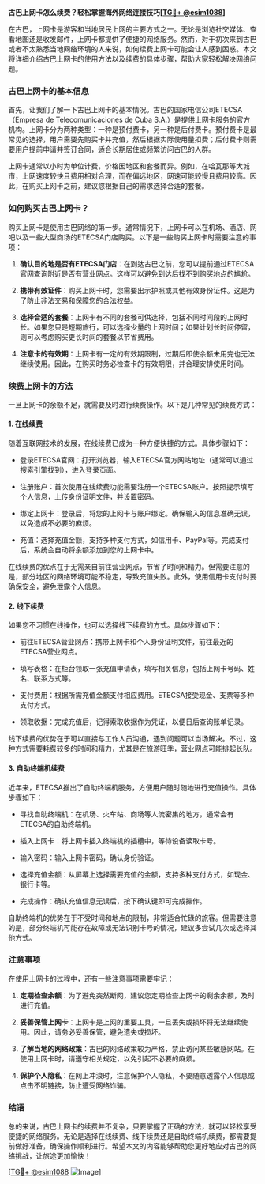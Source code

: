 **古巴上网卡怎么续费？轻松掌握海外网络连接技巧[[TG💪+ @esim1088](https://t.me/s/esim1088)]**

在古巴，上网卡是游客和当地居民上网的主要方式之一。无论是浏览社交媒体、查看地图还是收发邮件，上网卡都提供了便捷的网络服务。然而，对于初次来到古巴或者不太熟悉当地网络环境的人来说，如何续费上网卡可能会让人感到困惑。本文将详细介绍古巴上网卡的使用方法以及续费的具体步骤，帮助大家轻松解决网络问题。

### 古巴上网卡的基本信息

首先，让我们了解一下古巴上网卡的基本情况。古巴的国家电信公司ETECSA（Empresa de Telecomunicaciones de Cuba S.A.）是提供上网卡服务的官方机构。上网卡分为两种类型：一种是预付费卡，另一种是后付费卡。预付费卡是最常见的选择，用户需要先购买卡并充值，然后根据实际使用量扣费；后付费卡则需要用户提前申请并签订合同，适合长期居住或频繁访问古巴的人群。

上网卡通常以小时为单位计费，价格因地区和套餐而异。例如，在哈瓦那等大城市，上网速度较快且费用相对合理，而在偏远地区，网速可能较慢且费用较高。因此，在购买上网卡之前，建议您根据自己的需求选择合适的套餐。

### 如何购买古巴上网卡？

购买上网卡是使用古巴网络的第一步。通常情况下，上网卡可以在机场、酒店、网吧以及一些大型商场的ETECSA门店购买。以下是一些购买上网卡时需要注意的事项：

1. **确认目的地是否有ETECSA门店**：在到达古巴之前，您可以提前通过ETECSA官网查询附近是否有营业网点。这样可以避免到达后找不到购买地点的尴尬。
   
2. **携带有效证件**：购买上网卡时，您需要出示护照或其他有效身份证件。这是为了防止非法交易和保障您的合法权益。

3. **选择合适的套餐**：上网卡有不同的套餐可供选择，包括不同时间段的上网时长。如果您只是短期旅行，可以选择少量的上网时间；如果计划长时间停留，则可以考虑购买更长时间的套餐以节省费用。

4. **注意卡的有效期**：上网卡有一定的有效期限制，过期后即使余额未用完也无法继续使用。因此，在购买时务必检查卡的有效期限，并合理安排使用时间。

### 续费上网卡的方法

一旦上网卡的余额不足，就需要及时进行续费操作。以下是几种常见的续费方式：

#### 1. 在线续费

随着互联网技术的发展，在线续费已成为一种方便快捷的方式。具体步骤如下：

- 登录ETECSA官网：打开浏览器，输入ETECSA官方网站地址（通常可以通过搜索引擎找到），进入登录页面。
  
- 注册账户：首次使用在线续费功能需要注册一个ETECSA账户。按照提示填写个人信息，上传身份证明文件，并设置密码。

- 绑定上网卡：登录后，将您的上网卡与账户绑定。确保输入的信息准确无误，以免造成不必要的麻烦。

- 充值：选择充值金额，支持多种支付方式，如信用卡、PayPal等。完成支付后，系统会自动将余额添加到您的上网卡中。

在线续费的优点在于无需亲自前往营业网点，节省了时间和精力。但需要注意的是，部分地区的网络环境可能不稳定，导致充值失败。此外，使用信用卡支付时要确保安全，避免泄露个人信息。

#### 2. 线下续费

如果您不习惯在线操作，也可以选择线下续费的方式。具体步骤如下：

- 前往ETECSA营业网点：携带上网卡和个人身份证明文件，前往最近的ETECSA营业网点。

- 填写表格：在柜台领取一张充值申请表，填写相关信息，包括上网卡号码、姓名、联系方式等。

- 支付费用：根据所需充值金额支付相应费用。ETECSA接受现金、支票等多种支付方式。

- 领取收据：完成充值后，记得索取收据作为凭证，以便日后查询账单记录。

线下续费的优势在于可以直接与工作人员沟通，遇到问题可以当场解决。不过，这种方式需要耗费较多的时间和精力，尤其是在旅游旺季，营业网点可能排起长队。

#### 3. 自助终端机续费

近年来，ETECSA推出了自助终端机服务，方便用户随时随地进行充值操作。具体步骤如下：

- 寻找自助终端机：在机场、火车站、商场等人流密集的地方，通常会有ETECSA的自助终端机。

- 插入上网卡：将上网卡插入终端机的插槽中，等待设备读取卡号。

- 输入密码：输入上网卡密码，确认身份验证。

- 选择充值金额：从屏幕上选择需要充值的金额，支持多种支付方式，如现金、银行卡等。

- 完成操作：确认充值信息无误后，按下确认键即可完成操作。

自助终端机的优势在于不受时间和地点的限制，非常适合忙碌的旅客。但需要注意的是，部分终端机可能存在故障或无法识别卡号的情况，建议多尝试几次或选择其他方式。

### 注意事项

在使用上网卡的过程中，还有一些注意事项需要牢记：

1. **定期检查余额**：为了避免突然断网，建议您定期检查上网卡的剩余余额，及时进行充值。

2. **妥善保管上网卡**：上网卡是上网的重要工具，一旦丢失或损坏将无法继续使用。因此，请务必妥善保管，避免遗失或损坏。

3. **了解当地的网络政策**：古巴的网络政策较为严格，禁止访问某些敏感网站。在使用上网卡时，请遵守相关规定，以免引起不必要的麻烦。

4. **保护个人隐私**：在网上冲浪时，注意保护个人隐私，不要随意透露个人信息或点击不明链接，防止遭受网络诈骗。

### 结语

总的来说，古巴上网卡的续费并不复杂，只要掌握了正确的方法，就可以轻松享受便捷的网络服务。无论是选择在线续费、线下续费还是自助终端机续费，都需要提前做好准备，确保操作顺利进行。希望本文的内容能够帮助您更好地应对古巴的网络挑战，让旅途更加愉快！

[[TG💪+ @esim1088](https://t.me/s/esim1088) ![Image](https://i.postimg.cc/4NQfJmqS/Snipaste-2025-05-13-00-14-12.png)]